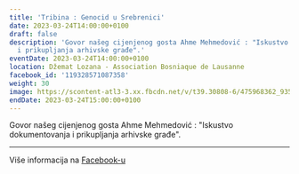 ```yaml
---
title: 'Tribina : Genocid u Srebrenici'
date: 2023-03-24T14:00:00+0100
draft: false
description: 'Govor našeg cijenjenog gosta Ahme Mehmedović : "Iskustvo dokumentovanja
  i prikupljanja arhivske građe".'
eventDate: 2023-03-24T14:00:00+0100
location: Džemat Lozana - Association Bosniaque de Lausanne
facebook_id: '119328571087358'
weight: 30
image: https://scontent-atl3-3.xx.fbcdn.net/v/t39.30808-6/475968362_935496025377664_1254503329331924344_n.jpg?_nc_cat=109&ccb=1-7&_nc_sid=9e60e4&_nc_ohc=LiLMBKtPVjQQ7kNvwFUr9Hm&_nc_oc=AdndvxbXc-G8uwr5QhD8oY0gJ84IAL8I4Np074KsUYzGTuptK9dfDD7Ek90OZtgQCaQ&_nc_zt=23&_nc_ht=scontent-atl3-3.xx&edm=ABTKTjYEAAAA&_nc_gid=jcy-X-hJnaMRwiREyiJOKA&oh=00_AfRbg8k9D5M0n2RcWGKksKWW9Bcy9UWA6IJVjGPqm67oig&oe=6891F2C7
endDate: 2023-03-24T15:00:00+0100
---
```


Govor našeg cijenjenog gosta Ahme Mehmedović : "Iskustvo dokumentovanja i prikupljanja arhivske građe".

---

Više informacija na [Facebook-u](https://facebook.com/events/119328571087358)